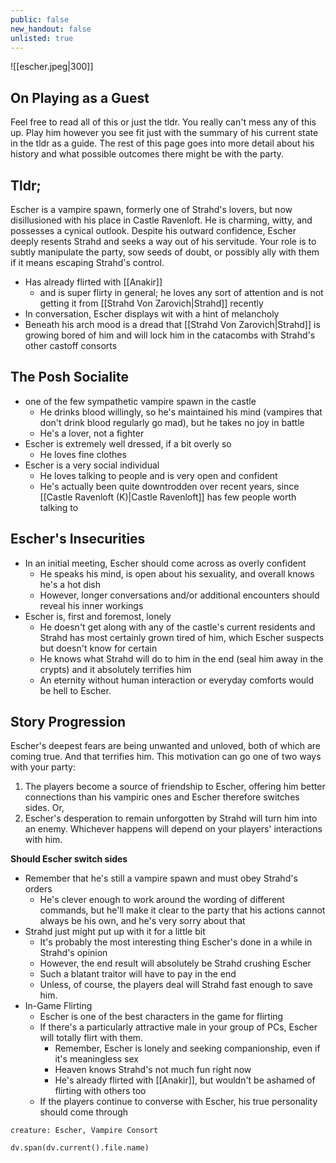 ```yaml
---
public: false
new_handout: false
unlisted: true
---
```


![[escher.jpeg|300]]

## On Playing as a Guest
Feel free to read all of this or just the tldr. You really can't mess any of this up. Play him however you see fit just with the summary of his current state in the tldr as a guide. The rest of this page goes into more detail about his history and what possible outcomes there might be with the party.

## Tldr;
Escher is a vampire spawn, formerly one of Strahd's lovers, but now disillusioned with his place in Castle Ravenloft. He is charming, witty, and possesses a cynical outlook. Despite his outward confidence, Escher deeply resents Strahd and seeks a way out of his servitude. Your role is to subtly manipulate the party, sow seeds of doubt, or possibly ally with them if it means escaping Strahd's control.

- Has already flirted with [[Anakir]]
	- and is super flirty in general; he loves any sort of attention and is not getting it from [[Strahd Von Zarovich|Strahd]] recently
- In conversation, Escher displays wit with a hint of melancholy
- Beneath his arch mood is a dread that [[Strahd Von Zarovich|Strahd]] is growing bored of him and will lock him in the catacombs  with Strahd's other castoff consorts

## The Posh Socialite
- one of the few sympathetic vampire spawn in the castle
	- He drinks blood willingly, so he's maintained his mind (vampires that don't drink blood regularly go mad), but he takes no joy in battle
	- He's a lover, not a fighter
- Escher is extremely well dressed, if a bit overly so
	- He loves fine clothes
- Escher is a very social individual
	- He loves talking to people and is very open and confident
	- He's actually been quite downtrodden over recent years, since [[Castle Ravenloft (K)|Castle Ravenloft]] has few people worth talking to

## Escher's Insecurities
- In an initial meeting, Escher should come across as overly confident
	- He speaks his mind, is open about his sexuality, and overall knows he's a hot dish
	- However, longer conversations and/or additional encounters should reveal his inner workings
- Escher is, first and foremost, lonely
	- He doesn't get along with any of the castle's current residents and Strahd has most certainly grown tired of him, which Escher suspects but doesn't know for certain
	- He knows what Strahd will do to him in the end (seal him away in the crypts) and it absolutely terrifies him
	- An eternity without human interaction or everyday comforts would be hell to Escher.
	
## Story Progression
Escher's deepest fears are being unwanted and unloved, both of which are coming true. And that terrifies him. This motivation can go one of two ways with your party:
1. The players become a source of friendship to Escher, offering him better connections than his vampiric ones and Escher therefore switches sides. Or,
2. Escher's desperation to remain unforgotten by Strahd will turn him into an enemy. Whichever happens will depend on your players' interactions with him.

**Should Escher switch sides**
- Remember that he's still a vampire spawn and must obey Strahd's orders
	- He's clever enough to work around the wording of different commands, but he'll make it clear to the party that his actions cannot always be his own, and he's very sorry about that
- Strahd just might put up with it for a little bit
	- It's probably the most interesting thing Escher's done in a while in Strahd's opinion
	- However, the end result will absolutely be Strahd crushing Escher
	- Such a blatant traitor will have to pay in the end
	- Unless, of course, the players deal will Strahd fast enough to save him.
- In-Game Flirting
    - Escher is one of the best characters in the game for flirting
    - If there's a particularly attractive male in your group of PCs, Escher will totally flirt with them.
	    - Remember, Escher is lonely and seeking companionship, even if it's meaningless sex
	    - Heaven knows Strahd's not much fun right now
	    - He's already flirted with [[Anakir]], but wouldn't be ashamed of flirting with others too
    - If the players continue to converse with Escher, his true personality should come through

```statblock
creature: Escher, Vampire Consort
```

```dataviewjs
dv.span(dv.current().file.name)
```
